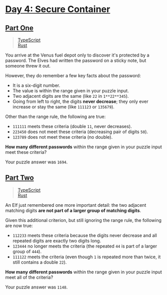 # [Day 4: Secure Container](https://adventofcode.com/2019/day/4)

## [Part One](https://adventofcode.com/2019/day/4#part1)

> [TypeScript](/solutions/typescript/2019/04/src/p1.ts)\
> [Rust](/solutions/rust/2019/04/src/lib.rs)

You arrive at the Venus fuel depot only to discover it's protected by a
password. The Elves had written the password on a sticky note, but someone threw
it out.

However, they do remember a few key facts about the password:

- It is a six-digit number.
- The value is within the range given in your puzzle input.
- Two adjacent digits are the same (like `22` in `1**22**345`).
- Going from left to right, the digits **never decrease**; they only ever
  increase or stay the same (like `111123` or `135679`).

Other than the range rule, the following are true:

- `111111` meets these criteria (double `11`, never decreases).
- `223450` does not meet these criteria (decreasing pair of digits `50`).
- `123789` does not meet these criteria (no double).

**How many different passwords** within the range given in your puzzle input
meet these criteria?

Your puzzle answer was `1694`.

## [Part Two](https://adventofcode.com/2019/day/4#part2)

> [TypeScript](/solutions/typescript/2019/04/src/p2.ts)\
> [Rust](/solutions/rust/2019/04/src/lib.rs)

An Elf just remembered one more important detail: the two adjacent matching
digits **are not part of a larger group of matching digits**.

Given this additional criterion, but still ignoring the range rule, the
following are now true:

- `112233` meets these criteria because the digits never decrease and all
  repeated digits are exactly two digits long.
- `123444` no longer meets the criteria (the repeated `44` is part of a larger
  group of `444`).
- `111122` meets the criteria (even though `1` is repeated more than twice, it
  still contains a double `22`).

**How many different passwords** within the range given in your puzzle input
meet all of the criteria?

Your puzzle answer was `1148`.
